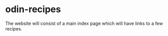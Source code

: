 # odin-recipes

The website will consist of a main index page which will have links to a few recipes.
